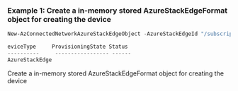 ### Example 1: Create a in-memory stored AzureStackEdgeFormat object for creating the device
```powershell
New-AzConnectedNetworkAzureStackEdgeObject -AzureStackEdgeId "/subscriptions/xxxxx-00000-xxxxx-00000/resourcegroups/myResources/providers/Microsoft.DataBoxEdge/dataBoxEdgeDevices/myAse1"

eviceType     ProvisioningState Status
----------     ----------------- ------
AzureStackEdge
```
Create a in-memory stored AzureStackEdgeFormat object for creating the device
